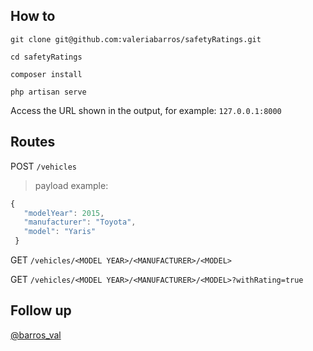 
## How to

```git clone git@github.com:valeriabarros/safetyRatings.git```

```cd safetyRatings```

```composer install```

```php artisan serve```

Access the URL shown in the output, for example: `127.0.0.1:8000`

## Routes

POST ```/vehicles```

  > payload example:
   ```javascript 
   {
      "modelYear": 2015,
      "manufacturer": "Toyota",
      "model": "Yaris"
    }
   ```
GET ```/vehicles/<MODEL YEAR>/<MANUFACTURER>/<MODEL>```

GET ```/vehicles/<MODEL YEAR>/<MANUFACTURER>/<MODEL>?withRating=true```

## Follow up

[@barros_val](https://www.twitter.com/barros_val)
